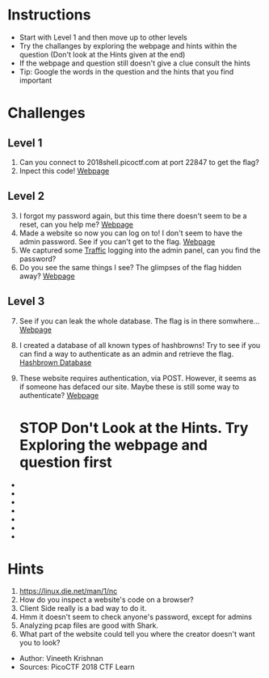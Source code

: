 # Instructions
- Start with Level 1 and then move up to other levels
- Try the challanges by exploring the webpage and hints within the question (Don't look at the Hints given at the end)
- If the webpage and question still doesn't give a clue consult the hints
- Tip: Google the words in the question and the hints that you find important


# Challenges


## Level 1

1. Can you connect to 2018shell.picoctf.com at port 22847 to get the flag? 
2. Inpect this code! [Webpage](http://2018shell.picoctf.com:56252/)


## Level 2

3. I forgot my password again, 
   but this time there doesn't seem to be a reset, can you help me? 
   [Webpage](http://2018shell.picoctf.com:55790)
4. Made a website so now you can log on to! 
   I don't seem to have the admin password. See if you can't get to the flag. 
   [Webpage](http://2018shell.picoctf.com:37861) 
5. We captured some [Traffic](https://2018shell.picoctf.com/static/19129d64f5676ff5661da65b9772aff5/data.pcap) logging into the admin panel, can you find the password?
6. Do you see the same things I see? The glimpses of the flag hidden away? 
   [Webpage](http://2018shell.picoctf.com:40064) 
   
   
## Level 3

7. See if you can leak the whole database. The flag is in there somwhere… 
   [Webpage](https://web.ctflearn.com/web4/)
8. I created a database of all known types of hashbrowns! 
   Try to see if you can find a way to authenticate as an admin and retrieve the flag. [Hashbrown Database](http://138.197.193.132:5000/login)
9. These website requires authentication, via POST. However, it seems as if someone has defaced our site. 
   Maybe these is still some way to authenticate? [Webpage](http://165.227.106.113/post.php)

   
   # STOP Don't Look at the Hints. Try Exploring the webpage and question first
-
-
-
-
-
-
-

   
   
# Hints
1. https://linux.die.net/man/1/nc
2. How do you inspect a website's code on a browser?
3. Client Side really is a bad way to do it.
4. Hmm it doesn't seem to check anyone's password, except for admins
5. Analyzing pcap files are good with Shark.
6. What part of the website could tell you where the creator doesn't want you to look?


- Author: Vineeth Krishnan
- Sources: PicoCTF 2018
           CTF Learn

